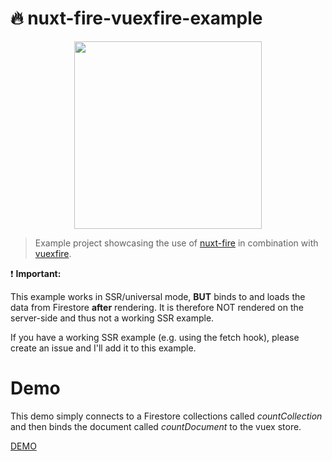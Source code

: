 # 🔥 nuxt-fire-vuexfire-example

<p align="center"><img align="center" height="300px" src="https://nuxt-fire-demo.firebaseapp.com/logo_text.png"/></p>

> Example project showcasing the use of [nuxt-fire](https://github.com/lupas/nuxt-fire) in combination with [vuexfire](https://github.com/vuejs/vuefire/tree/master/packages/vuexfire).

❗️ **Important:**

This example works in SSR/universal mode, **BUT** binds to and loads the data from Firestore **after** rendering. It is therefore NOT rendered on the server-side and thus not a working SSR example.

If you have a working SSR example (e.g. using the fetch hook), please create an issue and I'll add it to this example.

# Demo

This demo simply connects to a Firestore collections called _countCollection_ and then binds the document called _countDocument_ to the vuex store.

[DEMO](https://nuxt-fire-vuexfire.firebaseapp.com/)
